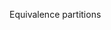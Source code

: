 <span id="title">Equivalence partitions</span>

<div id="body">

<include src="what/unit-inParent-asPanel.md" boilerplate />
<include src="basic/unit-inParent-asPanel.md" boilerplate />
<include src="intermediate/unit-inParent-asPanel.md" boilerplate />

</div>
